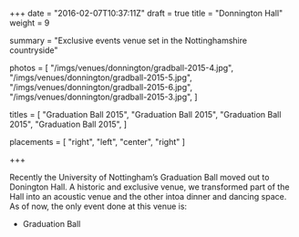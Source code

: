 +++
date = "2016-02-07T10:37:11Z"
draft = true
title = "Donnington Hall"
weight = 9

summary = "Exclusive events venue set in the Nottinghamshire countryside"

photos = [
  "/imgs/venues/donnington/gradball-2015-4.jpg",
  "/imgs/venues/donnington/gradball-2015-5.jpg",
  "/imgs/venues/donnington/gradball-2015-6.jpg",
  "/imgs/venues/donnington/gradball-2015-3.jpg",
]

titles = [
  "Graduation Ball 2015",
  "Graduation Ball 2015",
  "Graduation Ball 2015",
  "Graduation Ball 2015",
]

placements = [
  "right",
  "left",
  "center",
  "right"
]

+++

Recently the University of Nottingham’s Graduation Ball moved out to
Donington Hall. A historic and exclusive venue, we transformed part of the Hall
into an acoustic venue and the other intoa dinner and dancing space. As of now,
the only event done at this venue is:

- Graduation Ball
